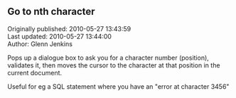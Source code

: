 ## Go to nth character  
Originally published: 2010-05-27 13:43:59  
Last updated: 2010-05-27 13:44:00  
Author: Glenn Jenkins  
  
Pops up a dialogue box to ask you for a character number (position), validates it, then moves the cursor to the character at that position in the current document.

Useful for eg a SQL statement where you have an "error at character 3456"
